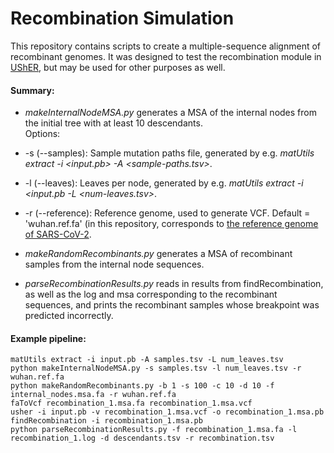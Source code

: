 # Recombination Simulation

This repository contains scripts to create a multiple-sequence alignment of recombinant genomes. It was designed to test the recombination module in [UShER](https://usher-wiki.readthedocs.io/en/latest/), but may be used for other purposes as well.

#### Summary:

- *makeInternalNodeMSA.py* generates a MSA of the internal nodes from the initial tree with at least 10 descendants.  
Options:
- -s (--samples): Sample mutation paths file, generated by e.g. *matUtils extract -i <input.pb> -A <sample-paths.tsv>*.  
- -l (--leaves): Leaves per node, generated by e.g. *matUtils extract -i <input.pb -L <num-leaves.tsv>*.  
- -r (--reference): Reference genome, used to generate VCF. Default = 'wuhan.ref.fa' (in this repository, corresponds to [the reference genome of SARS-CoV-2](https://www.ncbi.nlm.nih.gov/nuccore/1798174254).

- *makeRandomRecombinants.py* generates a MSA of recombinant samples from the internal node sequences.

- *parseRecombinationResults.py* reads in results from findRecombination, as well as the log and msa corresponding to the recombinant sequences, and prints the recombinant samples whose breakpoint was predicted incorrectly.

#### Example pipeline:

```
matUtils extract -i input.pb -A samples.tsv -L num_leaves.tsv
python makeInternalNodeMSA.py -s samples.tsv -l num_leaves.tsv -r wuhan.ref.fa
python makeRandomRecombinants.py -b 1 -s 100 -c 10 -d 10 -f internal_nodes.msa.fa -r wuhan.ref.fa
faToVcf recombination_1.msa.fa recombination_1.msa.vcf
usher -i input.pb -v recombination_1.msa.vcf -o recombination_1.msa.pb
findRecombination -i recombination_1.msa.pb
python parseRecombinationResults.py -f recombination_1.msa.fa -l recombination_1.log -d descendants.tsv -r recombination.tsv
```
